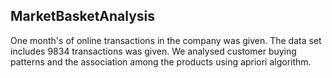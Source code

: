 ## MarketBasketAnalysis
One month's of online transactions in the company was given. The data set includes 9834 transactions was given. We analysed customer buying patterns and the association among the products using apriori algorithm.
